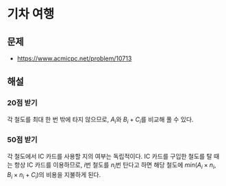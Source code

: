 # 기차 여행
## 문제
+ https://www.acmicpc.net/problem/10713
## 해설
### 20점 받기
각 철도를 최대 한 번 밖에 타지 않으므로, $A_i$와 $B_i+C_i$를 비교해 풀 수 있다.
### 50점 받기
각 철도에서 IC 카드를 사용할 지의 여부는 독립적이다. IC 카드를 구입한 철도를 탈 때는 항상 IC 카드를 이용하므로, $i$번 철도를 $n_i$번 탄다고 하면 해당 철도에 $min(A_i \times n_i, B_i \times n_i + C_i)$의 비용을 지불하게 된다.
